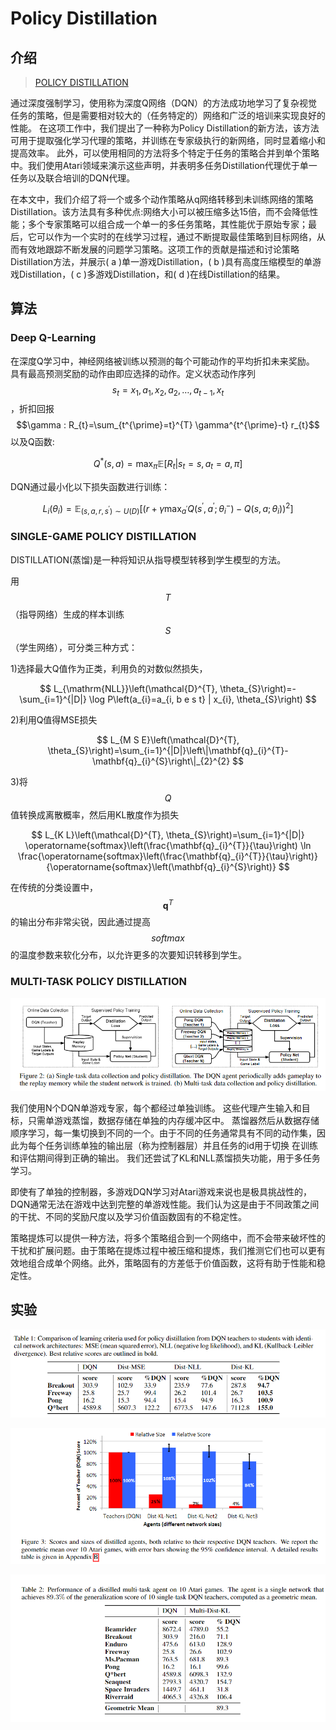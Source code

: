 # Policy Distillation

## 介绍

> [POLICY DISTILLATION](https://arxiv.org/pdf/1511.06295.pdf)

通过深度强制学习，使用称为深度Q网络（DQN）的方法成功地学习了复杂视觉任务的策略，但是需要相对较大的（任务特定的）网络和广泛的培训来实现良好的性能。 在这项工作中，我们提出了一种称为Policy Distillation的新方法，该方法可用于提取强化学习代理的策略，并训练在专家级执行的新网络，同时显着缩小和提高效率。 此外，可以使用相同的方法将多个特定于任务的策略合并到单个策略中。我们使用Atari领域来演示这些声明，并表明多任务Distillation代理优于单一任务以及联合培训的DQN代理。

在本文中，我们介绍了将一个或多个动作策略从q网络转移到未训练网络的策略Distillation。该方法具有多种优点:网络大小可以被压缩多达15倍，而不会降低性能；多个专家策略可以组合成一个单一的多任务策略，其性能优于原始专家；最后，它可以作为一个实时的在线学习过程，通过不断提取最佳策略到目标网络，从而有效地跟踪不断发展的问题学习策略。这项工作的贡献是描述和讨论策略Distillation方法，并展示\( a \)单一游戏Distillation，\( b \)具有高度压缩模型的单游戏Distillation，\( c \)多游戏Distillation，和\( d \)在线Distillation的结果。

## 算法

### Deep Q-Learning

在深度Q学习中，神经网络被训练以预测的每个可能动作的平均折扣未来奖励。 具有最高预测奖励的动作由即应选择的动作。定义状态动作序列 $$s_{t}=x_{1}, a_{1}, x_{2}, a_{2}, \dots, a_{t-1}, x_{t}$$ ，折扣回报 $$\gamma : R_{t}=\sum_{t^{\prime}=t}^{T} \gamma^{t^{\prime}-t} r_{t}$$以及Q函数:

$$
Q^{*}(s, a)=\max _{\pi} \mathbb{E}\left[R_{t} | s_{t}=s, a_{t}=a, \pi\right]
$$

DQN通过最小化以下损失函数进行训练：

$$
L_{i}\left(\theta_{i}\right)=\mathbb{E}_{\left(s, a, r, s^{\prime}\right) \sim U(D)}\left[\left(r+\gamma \max _{a^{\prime}} Q\left(s^{\prime}, a^{\prime} ; \theta_{i}^{-}\right)-Q\left(s, a ; \theta_{i}\right)\right)^{2}\right]
$$

### SINGLE-GAME POLICY DISTILLATION

DISTILLATION\(蒸馏\)是一种将知识从指导模型转移到学生模型的方法。

用 $$T$$ （指导网络）生成的样本训练 $$S$$ （学生网络），可分类三种方式：

1\)选择最大Q值作为正类，利用负的对数似然损失，

$$
L_{\mathrm{NLL}}\left(\mathcal{D}^{T}, \theta_{S}\right)=-\sum_{i=1}^{|D|} \log P\left(a_{i}=a_{i, b e s t} | x_{i}, \theta_{S}\right)
$$

2\)利用Q值得MSE损失

$$
L_{M S E}\left(\mathcal{D}^{T}, \theta_{S}\right)=\sum_{i=1}^{|D|}\left\|\mathbf{q}_{i}^{T}-\mathbf{q}_{i}^{S}\right\|_{2}^{2}
$$

3\)将 $$Q$$ 值转换成离散概率，然后用KL散度作为损失

$$
L_{K L}\left(\mathcal{D}^{T}, \theta_{S}\right)=\sum_{i=1}^{|D|} \operatorname{softmax}\left(\frac{\mathbf{q}_{i}^{T}}{\tau}\right) \ln \frac{\operatorname{softmax}\left(\frac{\mathbf{q}_{i}^{T}}{\tau}\right)}{\operatorname{softmax}\left(\mathbf{q}_{i}^{S}\right)}
$$

在传统的分类设置中， $$\mathbf{q}^{T}$$ 的输出分布非常尖锐，因此通过提高 $$softmax$$ 的温度参数来软化分布，以允许更多的次要知识转移到学生。

### MULTI-TASK POLICY DISTILLATION

![](../../.gitbook/assets/image%20%2860%29.png)

我们使用N个DQN单游戏专家，每个都经过单独训练。 这些代理产生输入和目标，只需单游戏蒸馏，数据存储在单独的内存缓冲区中。 蒸馏器然后从数据存储顺序学习，每一集切换到不同的一个。由于不同的任务通常具有不同的动作集，因此为每个任务训练单独的输出层（称为控制器层）并且任务的id用于切换 在训练和评估期间得到正确的输出。 我们还尝试了KL和NLL蒸馏损失功能，用于多任务学习。

即使有了单独的控制器，多游戏DQN学习对Atari游戏来说也是极具挑战性的，DQN通常无法在游戏中达到完整的单游戏性能。我们认为这是由于不同政策之间的干扰、不同的奖励尺度以及学习价值函数固有的不稳定性。

策略提炼可以提供一种方法，将多个策略组合到一个网络中，而不会带来破坏性的干扰和扩展问题。由于策略在提炼过程中被压缩和提炼，我们推测它们也可以更有效地组合成单个网络。此外，策略固有的方差低于价值函数，这将有助于性能和稳定性。

## 实验

![](../../.gitbook/assets/image%20%2894%29.png)

![](../../.gitbook/assets/image%20%2867%29.png)

![](../../.gitbook/assets/image%20%2813%29.png)









 







